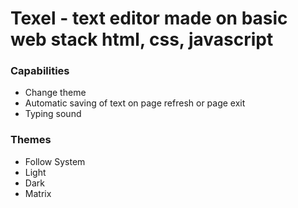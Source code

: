 # Texel - text editor made on basic web stack html, css, javascript

### Capabilities
- Change theme
- Automatic saving of text on page refresh or page exit
- Typing sound

### Themes
- Follow System
- Light
- Dark
- Matrix
